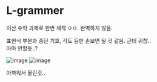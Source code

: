 # L-grammer  
  
이산 수학 과제로 한번 제작 ㅇㅇ. 완벽하지 않음.
  
표현식 부분과 종단 기호, 각도 등만 손보면 될 것 같음. 근데 귀찮..  
아마 안할듯..?  
  
![image](https://user-images.githubusercontent.com/52764595/120893260-51145300-c64d-11eb-8f9e-e8df11301b9d.png)
![image](https://user-images.githubusercontent.com/52764595/120893265-583b6100-c64d-11eb-8e3f-39065dde7fcd.png)
  
  
아까워서 올린것..
